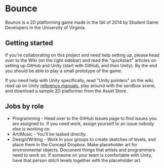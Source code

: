 Bounce
===========

Bounce is a 2D platforming game made in the fall of 2014 by Student Game Developers in the University of Virginia.

Getting started
---
If you're collaborating on this project and need help setting up, please head over to the Wiki (on the right sidebar) and read the "quickstart" articles on setting up GitHub and Unity (start with GitHub, and then Unity). By the end you should be able to play a small prototype of the game.

If you need help with Unity specifically, read "Unity pointers" on the wiki, read up on Unity [reference manuals](http://docs.unity3d.com/Manual/index.html), play around with the sandbox scene, and download a sample 2D platformer from the Asset Store.

Jobs by role
---
* Programming - Head over to the GitHub Issues page to find issues you are assigned to. If you need work, assign yourself to an issue nobody else is working on.
* Art/Music - You'll be tasked directly.
* Design/Writing - Work in your groups to create sketches of levels, and place them in the Concept Dropbox. Make placeholder art for environmental objects. Document things that artists and programmers need to work on. If someone on your team is comfortable with Unity, have that person stitch levels together with the placeholder art.
